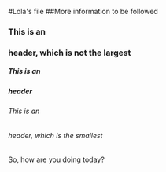 #Lola's file
##More information to be followed
### This is an <h3> header, which is not the largest
##### This is an <h5> header
###### This is an <h6> header, which is the smallest
So, how are you doing today?
